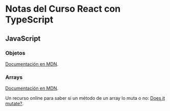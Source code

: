 # Notas del Curso React con TypeScript

## JavaScript

### Objetos

[Documentación en MDN](https://developer.mozilla.org/en-US/docs/Web/JavaScript/Reference/Global_Objects/Object).

### Arrays

[Documentación en MDN](https://developer.mozilla.org/en-US/docs/Web/JavaScript/Reference/Global_Objects/Array).

Un recurso online para saber si un método de un array lo muta o no: [Does it mutate?](https://doesitmutate.xyz/).
